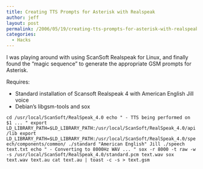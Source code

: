 ```yaml
---
title: Creating TTS Prompts for Asterisk with Realspeak
author: jeff
layout: post
permalink: /2006/05/19/creating-tts-prompts-for-asterisk-with-realspeak/
categories:
  - Hacks
---
```


I was playing around with using ScanSoft Realspeak for Linux, and finally found the “magic sequence” to generate the appropriate GSM prompts for Asterisk.

Requires: 

- Standard installation of Scansoft Realspeak 4 with American English Jill voice
- Debian’s libgsm-tools and sox

`
cd /usr/local/ScanSoft/RealSpeak_4.0
echo " - TTS being performed on $1 ... "
export LD_LIBRARY_PATH=$LD_LIBRARY_PATH:/usr/local/ScanSoft/RealSpeak_4.0/api/lib
export LD_LIBRARY_PATH=$LD_LIBRARY_PATH:/usr/local/ScanSoft/RealSpeak_4.0/speech/components/common/
./standard "American English" Jill ./speech text.txt
echo " - Converting to 8000Hz WAV ... "
sox -r 8000 -t raw -w -s /usr/local/ScanSoft/RealSpeak_4.0/standard.pcm text.wav
sox text.wav text.au
cat text.au | toast -c -s > text.gsm
`
